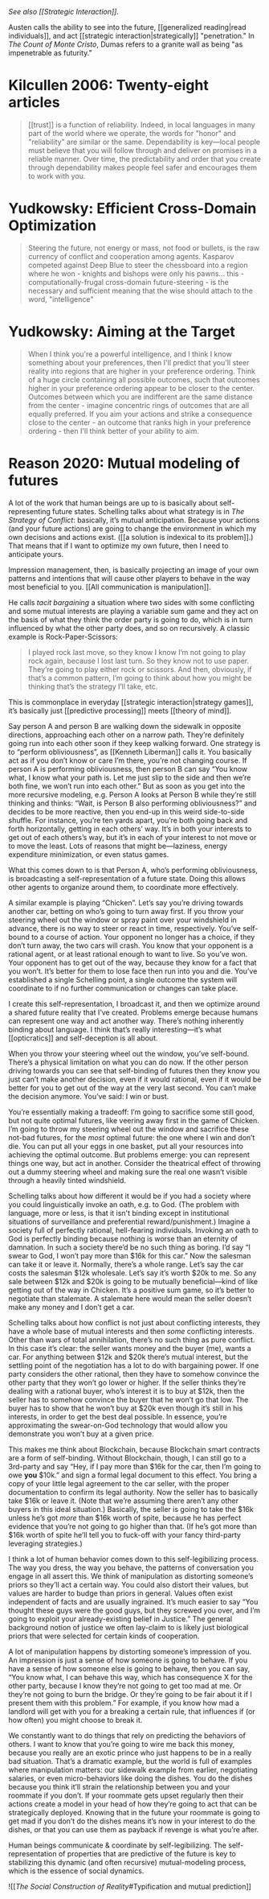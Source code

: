 _See also [[Strategic Interaction]]._

Austen calls the ability to see into the future, [[generalized reading|read individuals]], and act [[strategic interaction|strategically]] "penetration." In _The Count of Monte Cristo_, Dumas refers to a granite wall as being "as impenetrable as futurity."

# Kilcullen 2006: Twenty-eight articles

> [[trust]] is a function of reliability. Indeed, in local languages in many part of the world where we operate, the words for "honor" and "reliability" are similar or the same. Dependability is key—local people must believe that you will follow through and deliver on promises in a reliable manner. Over time, the predictability and order that you create through dependability makes people feel safer and encourages them to work with you.

# Yudkowsky: Efficient Cross-Domain Optimization

> Steering the future, not energy or mass, not food or bullets, is the raw currency of conflict and cooperation among agents.  Kasparov competed against Deep Blue to steer the chessboard into a region where he won - knights and bishops were only his pawns... this - computationally-frugal cross-domain future-steering - is the necessary and sufficient meaning that the wise should attach to the word, "intelligence"

# Yudkowsky: Aiming at the Target

> When I think you're a powerful intelligence, and I think I know something about your preferences, then I'll predict that you'll steer reality into regions that are higher in your preference ordering. Think of a huge circle containing all possible outcomes, such that outcomes higher in your preference ordering appear to be closer to the center.  Outcomes between which you are indifferent are the same distance from the center - imagine concentric rings of outcomes that are all equally preferred.  If you aim your actions and strike a consequence close to the center - an outcome that ranks high in your preference ordering - then I'll think better of your ability to aim.

# Reason 2020: Mutual modeling of futures

A lot of the work that human beings are up to is basically about self-representing future states. Schelling talks about what strategy is in _The Strategy of Conflict_: basically, it’s mutual anticipation. Because your actions (and your future actions) are going to change the environment in which my own decisions and actions exist. ([[a solution is indexical to its problem]].) That means that if I want to optimize my own future, then I need to anticipate yours.

Impression management, then, is basically projecting an image of your own patterns and intentions that will cause other players to behave in the way most beneficial to you. [[All communication is manipulation]]. 

He calls _tacit bargaining_ a situation where two sides with some conflicting and some mutual interests are playing a variable sum game and they act on the basis of what they think the order party is going to do, which is in turn influenced by what the other party does, and so on recursively. A classic example is Rock-Paper-Scissors:

> I played rock last move, so they know I know I’m not going to play rock again, because I lost last turn. So they know not to use paper. They’re going to play either rock or scissors. And then, obviously, if that’s a common pattern, I’m going to think about how you might be thinking that’s the strategy I’ll take, etc. 

This is commonplace in everyday [[strategic interaction|strategy games]], it’s basically just [[predictive processing]] meets [[theory of mind]].

Say person A and person B are walking down the sidewalk in opposite directions, approaching each other on a narrow path. They’re definitely going run into each other soon if they keep walking forward. One strategy is to “perform obliviousness”, as [[Kenneth Liberman]] calls it. You basically act as if you don’t know or care I’m there, you’re not changing course. If person A is performing obliviousness, then person B can say “You know what, I know what your path is. Let me just slip to the side and then we’re both fine, we won’t run into each other.” But as soon as you get into the more recursive modeling, e.g. Person A looks at Person B while they’re still thinking and thinks: “Wait, is Person B also performing obliviousness?” and decides to be more reactive, then you end-up in this weird side-to-side shuffle. For instance, you’re ten yards apart, you’re both going back and forth horizontally,  getting in each others’ way. It’s in both your interests to get out of each others’s way, but it’s in each of your interest to not move or to move the least. Lots of reasons that might be—laziness, energy expenditure minimization, or even status games.

What this comes down to is that Person A, who’s performing obliviousness, is broadcasting a self-representation of a future state. Doing this allows other agents to organize around them, to coordinate more effectively.

A similar example is playing “Chicken”. Let’s say you’re driving towards another car, betting on who’s going to turn away first. If you throw your steering wheel out the window or spray paint over your windshield in advance, there is no way to steer or react in time, respectively. You’ve self-bound to a course of action. Your opponent no longer has a choice, if they don’t turn away, the two cars will crash. You know that your opponent is a rational agent, or at least rational enough to want to live. So you’ve won. Your opponent has to get out of the way, because they know for a fact that you won’t. It’s better for them to lose face then run into you and die. You’ve established a single Schelling point, a single outcome the system will coordinate to if no further communication or changes can take place.

I create this self-representation, I broadcast it, and then we optimize around a shared future reality that I’ve created. Problems emerge because humans can represent one way and act another way. There’s nothing inherently binding about language. I think that’s really interesting—it’s what [[opticratics]] and self-deception is all about. 

When you throw your steering wheel out the window, you’ve self-bound. There’s a physical limitation on what you can do now. If the other person driving towards you can see that self-binding of futures then they know you just can’t make another decision, even if it would rational, even if it would be better for you to get out of the way at the very last second. You can’t make the decision anymore. You’ve said: I win or bust.

You’re essentially making a tradeoff: I’m going to sacrifice some still good, but not quite optimal futures, like veering away first in the game of Chicken. I’m going to throw my steering wheel out the window and sacrifice these not-bad futures, for the _most_ optimal future: the one where I win and don’t die. You can put all your eggs in one basket, put all your resources into achieving the optimal outcome. But problems emerge: you can represent things one way,  but act in another. Consider the theatrical effect of throwing out a dummy steering wheel and making sure the real one wasn’t visible through a heavily tinted windshield.

Schelling talks about how different it would be if you had a society where you could linguistically invoke an oath, e.g. to God. (The problem with language, more or less, is that it isn't binding except in institutional situations of surveillance and preferential reward/punishment.) Imagine a society full of perfectly rational, hell-fearing individuals. Invoking an oath to God is perfectly binding because nothing is worse than an eternity of damnation. In such a society there’d be no such thing as boring. I’d say “I swear to God, I won’t pay more than $16k for this car.” Now the salesman can take it or leave it. Normally, there’s a whole range. Let’s say the car costs the salesman $12k wholesale. Let’s say it’s worth $20k to me. So any sale between $12k and $20k is going to be mutually beneficial—kind of like getting out of the way in Chicken. It’s a positive sum game, so it’s better to negotiate than stalemate. A stalemate here would mean the seller doesn’t make any money and I don’t get a car. 

Schelling talks about how conflict is not just about conflicting interests, they have a whole base of mutual interests and then _some_ conflicting interests. Other than wars of total annihilation, there’s no such thing as pure conflict.  In this case it’s clear: the seller wants money and the buyer (me), wants a car. For anything between $12k and $20k there’s mutual interest, but the settling point of the negotiation has a lot to do with bargaining power. If one party considers the other rational, then they have to somehow convince the other party that they won’t go lower or higher. If the seller thinks they’re dealing with a rational buyer, who’s interest it is to buy at $12k, then the seller has to somehow convince the buyer that he won’t go that low. The buyer has to show that he won’t buy at $20k even though it’s still in his interests, in order to get the best deal possible. In essence, you’re approximating the swear-on-God technology that would allow you demonstrate you won’t buy at a given price.

This makes me think about  Blockchain, because Blockchain smart contracts are a form of self-binding.  Without Blockchain, though, I can still go to a 3rd-party and say “Hey, if I pay more than $16k for the car, then I’m going to owe **you** $10k.” and sign a formal legal document to this effect. You bring a copy of your little legal agreement to the car seller, with the proper documentation to confirm its legal authority. Now the seller has to basically take $16k or leave it.  (Note that we’re assuming there aren’t any other buyers in this ideal situation.) Basically, the seller is going to take the $16k unless he’s got _more_ than $16k worth of spite, because he has perfect evidence that you’re not going to go higher than that. (If he’s got more than $16k worth of spite he’ll tell you to fuck-off with your fancy third-party leveraging strategies.) 

I think a lot of human behavior comes down to this self-legibilizing process. The way you dress, the way you behave, the patterns of conversation you engage in all assert this. We think of manipulation as distorting someone’s priors so they’ll act a certain way. You could also distort their values, but values are harder to budge than priors in general. Values often exist independent of facts and are usually ingrained. It’s much easier to say “You thought these guys were the good guys, but they screwed you over, and I’m going to exploit your already-existing belief in Justice.” The general background notion of justice we often lay-claim to is likely just biological priors that were selected for certain kinds of cooperation.

A lot of manipulation happens by distorting someone’s impression of you. An impression is just a sense of how someone is going to behave. If you have a sense of how someone else is going to behave, then you can say, “You know what, I can behave this way, which has consequence X for the other party, because I know they’re not going to  get too mad at me. Or they’re not going to burn the bridge. Or they’re going to be fair about it if I present them with this problem.”  For example, if you know how mad a landlord will get with you for a breaking a certain rule, that influences if (or how often) you might choose to break it. 

We constantly want to do things that rely on predicting the behaviors of others. I want to know that you’re going to wire me back this money, because you really are an exotic prince who just happens to be in a really bad situation. That’s a dramatic example, but the world is full of examples where manipulation matters: our sidewalk example from earlier, negotiating salaries, or even micro-behaviors like doing the dishes. You do the dishes because you think it’ll strain the relationship between you and your roommate if you don’t. If your roommate gets upset regularly then their actions create a model in your head of how they’re going to act that can be strategically deployed. Knowing that in the future your roommate is going to get mad if you don’t do the dishes means it’s now in your interest to do the dishes, or that you can use them as payback if revenge is what you’re after.

Human beings communicate & coordinate by self-legibilizing. The self-representation of properties that are predictive of the future is key to stabilizing this dynamic (and often recursive) mutual-modeling process, which is the essence of social dynamics.

![[_The Social Construction of Reality_#Typification and mutual prediction]]